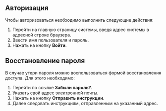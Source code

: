 ## Авторизация
Чтобы авторизоваться необходимо выполнить следующие действия:

1. Перейти на главную страницу системы, введя адрес системы в адресной строке браузера.
2. Ввести имя пользователя и пароль.
2. Нажать на кнопку **Войти**.

## Восстановление пароля
В случае утери пароля можно воспользоваться формой восстановления доступа. Для этого необходимо:

1. Перейти по ссылке  **Забыли пароль?**.
2. Указать свой адрес электронной почты.
3. Нажать на кнопку **Отправить инструкции**. 
4. Далее следовать инструкциям, отправленным на указанный адрес.